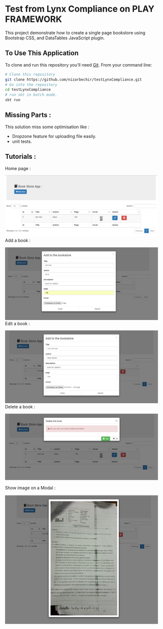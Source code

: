 # Test from Lynx Compliance on PLAY FRAMEWORK 

This project demonstrate how to create a  single page bookstore using Bootstrap CSS, and DataTables JavaScript plugin.

## To Use This Application

To clone and run this repository you'll need [Git](https://git-scm.com).
 From your command line:

```bash
# Clone this repository
git clone https://github.com/nizarbechir/testLynxCompliance.git
# Go into the repository
cd testLynxCompliance
# run sbt in batch mode.
sbt run
```

## Missing Parts :  

This solution miss some optimisation like : 

- Dropzone feature for uploading file easily.
- unit tests.


## Tutorials :  



Home page :

![alt tag](https://github.com/nizarbechir/testLynxCompliance/blob/master/tutorial/acceuil.PNG)
Add a book :

![alt tag](https://github.com/nizarbechir/testLynxCompliance/blob/master/tutorial/addBook.PNG)
Edit a book :

![alt tag](https://github.com/nizarbechir/testLynxCompliance/blob/master/tutorial/editBook.PNG)
Delete a book :

![alt tag](https://github.com/nizarbechir/testLynxCompliance/blob/master/tutorial/deleteBook.PNG)

Show image on a Modal :

![alt tag](https://github.com/nizarbechir/testLynxCompliance/blob/master/tutorial/showImage.PNG)

